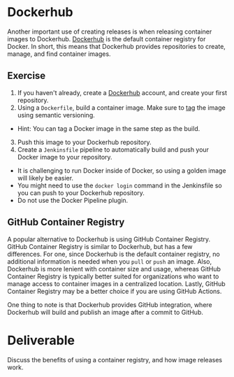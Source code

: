 # Dockerhub

Another important use of creating releases is when releasing container images to Dockerhub. [Dockerhub](https://hub.docker.com/) is the default container registry for Docker. In short, this means that Dockerhub provides repositories to create, manage, and find container images. 

## Exercise

1. If you haven't already, create a [Dockerhub](https://hub.docker.com/) account, and create your first repository.
2. Using a `Dockerfile`, build a container image. Make sure to [tag](https://docs.docker.com/engine/reference/commandline/tag/) the image using semantic versioning.
  - Hint: You can tag a Docker image in the same step as the build.
3. Push this image to your Dockerhub repository.
4. Create a `Jenkinsfile` pipeline to automatically build and push your Docker image to your repository.
  - It is challenging to run Docker inside of Docker, so using a golden image will likely be easier.
  - You might need to use the `docker login` command in the Jenkinsfile so you can push to your Dockerhub repository.
  - Do not use the Docker Pipeline plugin.

## GitHub Container Registry

A popular alternative to Dockerhub is using GitHub Container Registry. GitHub Container Registry is similar to Dockerhub, but has a few differences. For one, since Dockerhub is the default container registry, no additional information is needed when you `pull` or `push` an image. Also, Dockerhub is more lenient with container size and usage, whereas GitHub Container Registry is typically better suited for organizations who want to manage access to container images in a centralized location. Lastly, GitHub Container Registry may be a better choice if you are using GitHub Actions.

One thing to note is that Dockerhub provides GitHub integration, where Dockerhub will build and publish an image after a commit to GitHub.

# Deliverable

Discuss the benefits of using a container registry, and how image releases work.